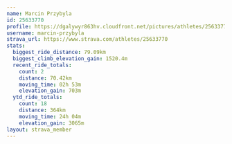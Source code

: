 ```yaml
---
name: Marcin Przybyla
id: 25633770
profile: https://dgalywyr863hv.cloudfront.net/pictures/athletes/25633770/12947173/2/large.jpg
username: marcin-przybyla
strava_url: https://www.strava.com/athletes/25633770
stats:
  biggest_ride_distance: 79.09km
  biggest_climb_elevation_gain: 1520.4m
  recent_ride_totals:
    count: 2
    distance: 70.42km
    moving_time: 02h 53m
    elevation_gain: 703m
  ytd_ride_totals:
    count: 18
    distance: 364km
    moving_time: 24h 04m
    elevation_gain: 3065m
layout: strava_member
--- 
```

